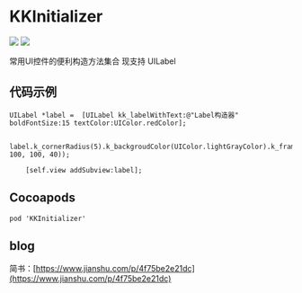 KKInitializer
====
[![](https://img.shields.io/badge/pod-0.0.1-orange.svg)](https://cocoapods.org/pods/KKInitializer) [![](https://img.shields.io/badge/blog-简书-E87040.svg)](https://www.jianshu.com/p/4f75be2e21dc)

常用UI控件的便利构造方法集合
现支持 UILabel

代码示例
----
```
UILabel *label =  [UILabel kk_labelWithText:@"Label构造器" boldFontSize:15 textColor:UIColor.redColor];
    
    label.k_cornerRadius(5).k_backgroudColor(UIColor.lightGrayColor).k_frame(CGRectMake(100, 100, 100, 40));
    
    [self.view addSubview:label];
```

Cocoapods
----
```
pod 'KKInitializer'
```

blog
----
简书：[https://www.jianshu.com/p/4f75be2e21dc](https://www.jianshu.com/p/4f75be2e21dc)
